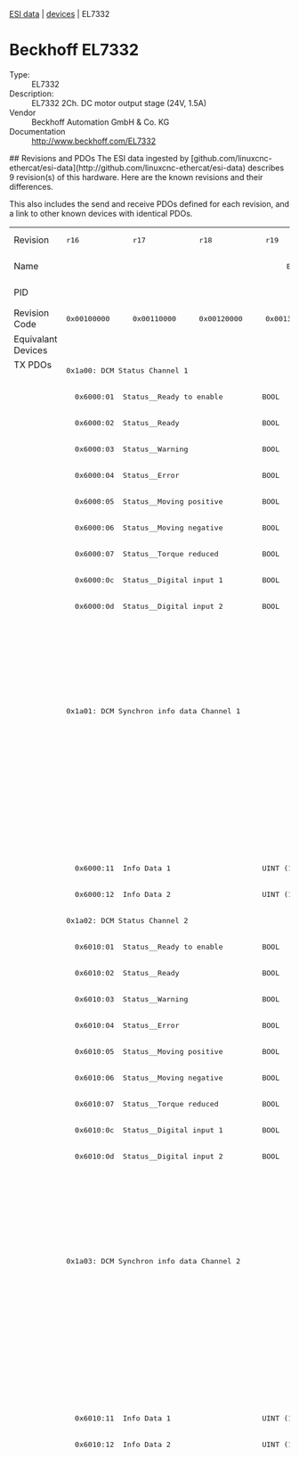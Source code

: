 <div class="nav"><a href="/esi-data">ESI data</a> | <a href="/esi-data/devices">devices</a> | EL7332</div>

#  Beckhoff EL7332

<dl>
  <dt>Type:</dt><dd>EL7332</dd>
  <dt>Description:</dt><dd>EL7332 2Ch. DC motor output stage (24V, 1.5A)</dd>
  <dt>Vendor</dt><dd>Beckhoff Automation GmbH & Co. KG</dd>
  <dt>Documentation</dt><dd><a href="http://www.beckhoff.com/EL7332">http://www.beckhoff.com/EL7332</a></dd>
</dl>
## Revisions and PDOs
The ESI data ingested by [github.com/linuxcnc-ethercat/esi-data](http://github.com/linuxcnc-ethercat/esi-data) describes 9 revision(s) of this hardware.  Here are the known revisions and their differences.

This also includes the send and receive PDOs defined for each revision, and a link to other known devices with identical PDOs.

<table>
<tr >
<td class="first">Revision</td>
<td ><pre>r16</pre></td>
<td ><pre>r17</pre></td>
<td ><pre>r18</pre></td>
<td ><pre>r19</pre></td>
<td ><pre>r20</pre></td>
<td ><pre>r21</pre></td>
<td ><pre>r22</pre></td>
<td ><pre>r23</pre></td>
<td ><pre>r24</pre></td>
</tr>
<tr >
<td class="first">Name</td>
<td  colspan=9 align="center"><pre>EL7332 2Ch. DC motor output stage (24V, 1.5A)</pre></td>
</tr>
<tr >
<td class="first">PID</td>
<td  colspan=9 align="center"><pre>0x1ca43052</pre></td>
</tr>
<tr >
<td class="first">Revision Code</td>
<td ><pre>0x00100000</pre></td>
<td ><pre>0x00110000</pre></td>
<td ><pre>0x00120000</pre></td>
<td ><pre>0x00130000</pre></td>
<td ><pre>0x00140000</pre></td>
<td ><pre>0x00150000</pre></td>
<td ><pre>0x00160000</pre></td>
<td ><pre>0x00170000</pre></td>
<td ><pre>0x00180000</pre></td>
</tr>
<tr >
<td class="first">Equivalant Devices</td>
<td  colspan=9 align="center"></td>
</tr>
<tr class="txpdo pdosection">
<td class="first" rowspan=72 valign=top>TX PDOs</td>
<td colspan=4 align="left"><pre>0x1a00: DCM Status Channel 1</pre></td>
<td colspan=5 align="left"><pre>0x1a00: CNT Status compact Channel 1</pre></td>
<td></td>
</tr>
<tr class="txpdo">
<td  colspan=4 align="left"><pre>  0x6000:01  Status__Ready to enable         BOOL</pre></td>
<td  colspan=5 align="left"></td>
</tr>
<tr class="txpdo">
<td  colspan=4 align="left"><pre>  0x6000:02  Status__Ready                   BOOL</pre></td>
<td  colspan=5 align="left"></td>
</tr>
<tr class="txpdo">
<td  colspan=4 align="left"><pre>  0x6000:03  Status__Warning                 BOOL</pre></td>
<td  colspan=5 align="left"><pre>  0x6000:03  Status__Set counter done        BOOL</pre></td>
</tr>
<tr class="txpdo">
<td  colspan=4 align="left"><pre>  0x6000:04  Status__Error                   BOOL</pre></td>
<td  colspan=5 align="left"><pre>  0x6000:04  Status__Counter inhibited       BOOL</pre></td>
</tr>
<tr class="txpdo">
<td  colspan=4 align="left"><pre>  0x6000:05  Status__Moving positive         BOOL</pre></td>
<td  colspan=5 align="left"></td>
</tr>
<tr class="txpdo">
<td  colspan=4 align="left"><pre>  0x6000:06  Status__Moving negative         BOOL</pre></td>
<td  colspan=5 align="left"><pre>  0x6000:06  Status__Status of input clock   BOOL</pre></td>
</tr>
<tr class="txpdo">
<td  colspan=4 align="left"><pre>  0x6000:07  Status__Torque reduced          BOOL</pre></td>
<td  colspan=5 align="left"></td>
</tr>
<tr class="txpdo">
<td  colspan=4 align="left"><pre>  0x6000:0c  Status__Digital input 1         BOOL</pre></td>
<td  colspan=5 align="left"></td>
</tr>
<tr class="txpdo">
<td  colspan=4 align="left"><pre>  0x6000:0d  Status__Digital input 2         BOOL</pre></td>
<td  colspan=5 align="left"></td>
</tr>
<tr class="txpdo">
<td  colspan=4 align="left"></td>
<td  colspan=5 align="left"><pre>  0x6000:0e  Status__Sync error              BOOL</pre></td>
</tr>
<tr class="txpdo">
<td  colspan=4 align="left"></td>
<td  colspan=5 align="left"><pre>  0x6000:10  Status__TxPDO Toggle            BOOL</pre></td>
</tr>
<tr class="txpdo">
<td  colspan=4 align="left"></td>
<td  colspan=5 align="left"><pre>  0x6000:11  Counter value                   UINT (16 bits)</pre></td>
</tr>
<tr class="txpdo pdosection">
<td  colspan=4 align="left"><pre>0x1a01: DCM Synchron info data Channel 1</pre></td>
<td  colspan=5 align="left"><pre>0x1a01: CNT Status Channel 1</pre></td>
</tr>
<tr class="txpdo">
<td  colspan=4 align="left"></td>
<td  colspan=5 align="left"><pre>  0x6000:03  Status__Set counter done        BOOL</pre></td>
</tr>
<tr class="txpdo">
<td  colspan=4 align="left"></td>
<td  colspan=5 align="left"><pre>  0x6000:04  Status__Counter inhibited       BOOL</pre></td>
</tr>
<tr class="txpdo">
<td  colspan=4 align="left"></td>
<td  colspan=5 align="left"><pre>  0x6000:06  Status__Status of input clock   BOOL</pre></td>
</tr>
<tr class="txpdo">
<td  colspan=4 align="left"></td>
<td  colspan=5 align="left"><pre>  0x6000:0e  Status__Sync error              BOOL</pre></td>
</tr>
<tr class="txpdo">
<td  colspan=4 align="left"></td>
<td  colspan=5 align="left"><pre>  0x6000:10  Status__TxPDO Toggle            BOOL</pre></td>
</tr>
<tr class="txpdo">
<td  colspan=4 align="left"><pre>  0x6000:11  Info Data 1                     UINT (16 bits)</pre></td>
<td  colspan=5 align="left"><pre>  0x6000:11  Counter value                   UDINT (32 bits)</pre></td>
</tr>
<tr class="txpdo">
<td  colspan=4 align="left"><pre>  0x6000:12  Info Data 2                     UINT (16 bits)</pre></td>
<td  colspan=5 align="left"></td>
</tr>
<tr class="txpdo pdosection">
<td  colspan=4 align="left"><pre>0x1a02: DCM Status Channel 2</pre></td>
<td  colspan=5 align="left"><pre>0x1a02: CNT Status compact Channel 2</pre></td>
</tr>
<tr class="txpdo">
<td  colspan=4 align="left"><pre>  0x6010:01  Status__Ready to enable         BOOL</pre></td>
<td  colspan=5 align="left"></td>
</tr>
<tr class="txpdo">
<td  colspan=4 align="left"><pre>  0x6010:02  Status__Ready                   BOOL</pre></td>
<td  colspan=5 align="left"></td>
</tr>
<tr class="txpdo">
<td  colspan=4 align="left"><pre>  0x6010:03  Status__Warning                 BOOL</pre></td>
<td  colspan=5 align="left"><pre>  0x6010:03  Status__Set counter done        BOOL</pre></td>
</tr>
<tr class="txpdo">
<td  colspan=4 align="left"><pre>  0x6010:04  Status__Error                   BOOL</pre></td>
<td  colspan=5 align="left"><pre>  0x6010:04  Status__Counter inhibited       BOOL</pre></td>
</tr>
<tr class="txpdo">
<td  colspan=4 align="left"><pre>  0x6010:05  Status__Moving positive         BOOL</pre></td>
<td  colspan=5 align="left"></td>
</tr>
<tr class="txpdo">
<td  colspan=4 align="left"><pre>  0x6010:06  Status__Moving negative         BOOL</pre></td>
<td  colspan=5 align="left"><pre>  0x6010:06  Status__Status of input clock   BOOL</pre></td>
</tr>
<tr class="txpdo">
<td  colspan=4 align="left"><pre>  0x6010:07  Status__Torque reduced          BOOL</pre></td>
<td  colspan=5 align="left"></td>
</tr>
<tr class="txpdo">
<td  colspan=4 align="left"><pre>  0x6010:0c  Status__Digital input 1         BOOL</pre></td>
<td  colspan=5 align="left"></td>
</tr>
<tr class="txpdo">
<td  colspan=4 align="left"><pre>  0x6010:0d  Status__Digital input 2         BOOL</pre></td>
<td  colspan=5 align="left"></td>
</tr>
<tr class="txpdo">
<td  colspan=4 align="left"></td>
<td  colspan=5 align="left"><pre>  0x6010:0e  Status__Sync error              BOOL</pre></td>
</tr>
<tr class="txpdo">
<td  colspan=4 align="left"></td>
<td  colspan=5 align="left"><pre>  0x6010:10  Status__TxPDO Toggle            BOOL</pre></td>
</tr>
<tr class="txpdo">
<td  colspan=4 align="left"></td>
<td  colspan=5 align="left"><pre>  0x6010:11  Counter value                   UINT (16 bits)</pre></td>
</tr>
<tr class="txpdo pdosection">
<td  colspan=4 align="left"><pre>0x1a03: DCM Synchron info data Channel 2</pre></td>
<td  colspan=5 align="left"><pre>0x1a03: CNT Status Channel 2</pre></td>
</tr>
<tr class="txpdo">
<td  colspan=4 align="left"></td>
<td  colspan=5 align="left"><pre>  0x6010:03  Status__Set counter done        BOOL</pre></td>
</tr>
<tr class="txpdo">
<td  colspan=4 align="left"></td>
<td  colspan=5 align="left"><pre>  0x6010:04  Status__Counter inhibited       BOOL</pre></td>
</tr>
<tr class="txpdo">
<td  colspan=4 align="left"></td>
<td  colspan=5 align="left"><pre>  0x6010:06  Status__Status of input clock   BOOL</pre></td>
</tr>
<tr class="txpdo">
<td  colspan=4 align="left"></td>
<td  colspan=5 align="left"><pre>  0x6010:0e  Status__Sync error              BOOL</pre></td>
</tr>
<tr class="txpdo">
<td  colspan=4 align="left"></td>
<td  colspan=5 align="left"><pre>  0x6010:10  Status__TxPDO Toggle            BOOL</pre></td>
</tr>
<tr class="txpdo">
<td  colspan=4 align="left"><pre>  0x6010:11  Info Data 1                     UINT (16 bits)</pre></td>
<td  colspan=5 align="left"><pre>  0x6010:11  Counter value                   UDINT (32 bits)</pre></td>
</tr>
<tr class="txpdo">
<td  colspan=4 align="left"><pre>  0x6010:12  Info Data 2                     UINT (16 bits)</pre></td>
<td  colspan=5 align="left"></td>
</tr>
<tr class="txpdo pdosection">
<td  colspan=4 align="left"></td>
<td  colspan=5 align="left"><pre>0x1a04: DCM Status Channel 1</pre></td>
</tr>
<tr class="txpdo">
<td  colspan=4 align="left"></td>
<td  colspan=5 align="left"><pre>  0x6020:01  Status__Ready to enable         BOOL</pre></td>
</tr>
<tr class="txpdo">
<td  colspan=4 align="left"></td>
<td  colspan=5 align="left"><pre>  0x6020:02  Status__Ready                   BOOL</pre></td>
</tr>
<tr class="txpdo">
<td  colspan=4 align="left"></td>
<td  colspan=5 align="left"><pre>  0x6020:03  Status__Warning                 BOOL</pre></td>
</tr>
<tr class="txpdo">
<td  colspan=4 align="left"></td>
<td  colspan=5 align="left"><pre>  0x6020:04  Status__Error                   BOOL</pre></td>
</tr>
<tr class="txpdo">
<td  colspan=4 align="left"></td>
<td  colspan=5 align="left"><pre>  0x6020:05  Status__Moving positive         BOOL</pre></td>
</tr>
<tr class="txpdo">
<td  colspan=4 align="left"></td>
<td  colspan=5 align="left"><pre>  0x6020:06  Status__Moving negative         BOOL</pre></td>
</tr>
<tr class="txpdo">
<td  colspan=4 align="left"></td>
<td  colspan=5 align="left"><pre>  0x6020:07  Status__Torque reduced          BOOL</pre></td>
</tr>
<tr class="txpdo">
<td  colspan=4 align="left"></td>
<td  colspan=5 align="left"><pre>  0x6020:0c  Status__Digital input 1         BOOL</pre></td>
</tr>
<tr class="txpdo">
<td  colspan=4 align="left"></td>
<td  colspan=5 align="left"><pre>  0x6020:0d  Status__Digital input 2         BOOL</pre></td>
</tr>
<tr class="txpdo">
<td  colspan=7 align="left"></td>
<td  colspan=2 align="left"><pre>  0x6020:0e  Status__Sync error              BOOL</pre></td>
</tr>
<tr class="txpdo">
<td  colspan=7 align="left"></td>
<td  colspan=2 align="left"><pre>  0x6020:10  Status__TxPDO Toggle            BOOL</pre></td>
</tr>
<tr class="txpdo pdosection">
<td  colspan=4 align="left"></td>
<td  colspan=5 align="left"><pre>0x1a05: DCM Synchron info data Channel 1</pre></td>
</tr>
<tr class="txpdo">
<td  colspan=4 align="left"></td>
<td  colspan=5 align="left"><pre>  0x6020:11  Info Data 1                     UINT (16 bits)</pre></td>
</tr>
<tr class="txpdo">
<td  colspan=4 align="left"></td>
<td  colspan=5 align="left"><pre>  0x6020:12  Info Data 2                     UINT (16 bits)</pre></td>
</tr>
<tr class="txpdo pdosection">
<td  colspan=4 align="left"></td>
<td  colspan=5 align="left"><pre>0x1a06: DCM Status Channel 2</pre></td>
</tr>
<tr class="txpdo">
<td  colspan=4 align="left"></td>
<td  colspan=5 align="left"><pre>  0x6030:01  Status__Ready to enable         BOOL</pre></td>
</tr>
<tr class="txpdo">
<td  colspan=4 align="left"></td>
<td  colspan=5 align="left"><pre>  0x6030:02  Status__Ready                   BOOL</pre></td>
</tr>
<tr class="txpdo">
<td  colspan=4 align="left"></td>
<td  colspan=5 align="left"><pre>  0x6030:03  Status__Warning                 BOOL</pre></td>
</tr>
<tr class="txpdo">
<td  colspan=4 align="left"></td>
<td  colspan=5 align="left"><pre>  0x6030:04  Status__Error                   BOOL</pre></td>
</tr>
<tr class="txpdo">
<td  colspan=4 align="left"></td>
<td  colspan=5 align="left"><pre>  0x6030:05  Status__Moving positive         BOOL</pre></td>
</tr>
<tr class="txpdo">
<td  colspan=4 align="left"></td>
<td  colspan=5 align="left"><pre>  0x6030:06  Status__Moving negative         BOOL</pre></td>
</tr>
<tr class="txpdo">
<td  colspan=4 align="left"></td>
<td  colspan=5 align="left"><pre>  0x6030:07  Status__Torque reduced          BOOL</pre></td>
</tr>
<tr class="txpdo">
<td  colspan=4 align="left"></td>
<td  colspan=5 align="left"><pre>  0x6030:0c  Status__Digital input 1         BOOL</pre></td>
</tr>
<tr class="txpdo">
<td  colspan=4 align="left"></td>
<td  colspan=5 align="left"><pre>  0x6030:0d  Status__Digital input 2         BOOL</pre></td>
</tr>
<tr class="txpdo">
<td  colspan=7 align="left"></td>
<td  colspan=2 align="left"><pre>  0x6030:0e  Status__Sync error              BOOL</pre></td>
</tr>
<tr class="txpdo">
<td  colspan=7 align="left"></td>
<td  colspan=2 align="left"><pre>  0x6030:10  Status__TxPDO Toggle            BOOL</pre></td>
</tr>
<tr class="txpdo pdosection">
<td  colspan=4 align="left"></td>
<td  colspan=5 align="left"><pre>0x1a07: DCM Synchron info data Channel 2</pre></td>
</tr>
<tr class="txpdo">
<td  colspan=4 align="left"></td>
<td  colspan=5 align="left"><pre>  0x6030:11  Info Data 1                     UINT (16 bits)</pre></td>
</tr>
<tr class="txpdo">
<td  colspan=4 align="left"></td>
<td  colspan=5 align="left"><pre>  0x6030:12  Info Data 2                     UINT (16 bits)</pre></td>
</tr>
<tr class="rxpdo pdosection">
<td class="first" rowspan=34 valign=top>RX PDOs</td>
<td colspan=4 align="left"><pre>0x1600: DCM Control Channel 1</pre></td>
<td colspan=5 align="left"><pre>0x1600: CNT Control compact Channel 1</pre></td>
<td></td>
</tr>
<tr class="rxpdo">
<td  colspan=4 align="left"><pre>  0x7000:01  Control__Enable                 BOOL</pre></td>
<td  colspan=5 align="left"></td>
</tr>
<tr class="rxpdo">
<td  colspan=4 align="left"><pre>  0x7000:02  Control__Reset                  BOOL</pre></td>
<td  colspan=5 align="left"></td>
</tr>
<tr class="rxpdo">
<td  colspan=4 align="left"><pre>  0x7000:03  Control__Reduce torque          BOOL</pre></td>
<td  colspan=5 align="left"><pre>  0x7000:03  Control__Set counter            BOOL</pre></td>
</tr>
<tr class="rxpdo">
<td  colspan=4 align="left"></td>
<td  colspan=5 align="left"><pre>  0x7000:04  Control__Inhibit counter        BOOL</pre></td>
</tr>
<tr class="rxpdo">
<td  colspan=4 align="left"></td>
<td  colspan=5 align="left"><pre>  0x7000:11  Set counter value               UINT (16 bits)</pre></td>
</tr>
<tr class="rxpdo pdosection">
<td  colspan=4 align="left"><pre>0x1601: DCM Velocity Channel 1</pre></td>
<td  colspan=5 align="left"><pre>0x1601: CNT Control Channel 1</pre></td>
</tr>
<tr class="rxpdo">
<td  colspan=4 align="left"></td>
<td  colspan=5 align="left"><pre>  0x7000:03  Control__Set counter            BOOL</pre></td>
</tr>
<tr class="rxpdo">
<td  colspan=4 align="left"></td>
<td  colspan=5 align="left"><pre>  0x7000:04  Control__Inhibit counter        BOOL</pre></td>
</tr>
<tr class="rxpdo">
<td  colspan=4 align="left"></td>
<td  colspan=5 align="left"><pre>  0x7000:11  Set counter value               UDINT (32 bits)</pre></td>
</tr>
<tr class="rxpdo">
<td  colspan=4 align="left"><pre>  0x7000:21  Velocity                        INT (16 bits)</pre></td>
<td  colspan=5 align="left"></td>
</tr>
<tr class="rxpdo pdosection">
<td  colspan=4 align="left"><pre>0x1602: DCM Control Channel 2</pre></td>
<td  colspan=5 align="left"><pre>0x1602: CNT Control compact Channel 2</pre></td>
</tr>
<tr class="rxpdo">
<td  colspan=4 align="left"><pre>  0x7010:01  Control__Enable                 BOOL</pre></td>
<td  colspan=5 align="left"></td>
</tr>
<tr class="rxpdo">
<td  colspan=4 align="left"><pre>  0x7010:02  Control__Reset                  BOOL</pre></td>
<td  colspan=5 align="left"></td>
</tr>
<tr class="rxpdo">
<td  colspan=4 align="left"><pre>  0x7010:03  Control__Reduce torque          BOOL</pre></td>
<td  colspan=5 align="left"><pre>  0x7010:03  Control__Set counter            BOOL</pre></td>
</tr>
<tr class="rxpdo">
<td  colspan=4 align="left"></td>
<td  colspan=5 align="left"><pre>  0x7010:04  Control__Inhibit counter        BOOL</pre></td>
</tr>
<tr class="rxpdo">
<td  colspan=4 align="left"></td>
<td  colspan=5 align="left"><pre>  0x7010:11  Set counter value               UINT (16 bits)</pre></td>
</tr>
<tr class="rxpdo pdosection">
<td  colspan=4 align="left"><pre>0x1603: DCM Velocity Channel 2</pre></td>
<td  colspan=5 align="left"><pre>0x1603: CNT Control Channel 2</pre></td>
</tr>
<tr class="rxpdo">
<td  colspan=4 align="left"></td>
<td  colspan=5 align="left"><pre>  0x7010:03  Control__Set counter            BOOL</pre></td>
</tr>
<tr class="rxpdo">
<td  colspan=4 align="left"></td>
<td  colspan=5 align="left"><pre>  0x7010:04  Control__Inhibit counter        BOOL</pre></td>
</tr>
<tr class="rxpdo">
<td  colspan=4 align="left"></td>
<td  colspan=5 align="left"><pre>  0x7010:11  Set counter value               UDINT (32 bits)</pre></td>
</tr>
<tr class="rxpdo">
<td  colspan=4 align="left"><pre>  0x7010:21  Velocity                        INT (16 bits)</pre></td>
<td  colspan=5 align="left"></td>
</tr>
<tr class="rxpdo pdosection">
<td  colspan=4 align="left"></td>
<td  colspan=5 align="left"><pre>0x1604: DCM Control Channel 1</pre></td>
</tr>
<tr class="rxpdo">
<td  colspan=4 align="left"></td>
<td  colspan=5 align="left"><pre>  0x7020:01  Control__Enable                 BOOL</pre></td>
</tr>
<tr class="rxpdo">
<td  colspan=4 align="left"></td>
<td  colspan=5 align="left"><pre>  0x7020:02  Control__Reset                  BOOL</pre></td>
</tr>
<tr class="rxpdo">
<td  colspan=4 align="left"></td>
<td  colspan=5 align="left"><pre>  0x7020:03  Control__Reduce torque          BOOL</pre></td>
</tr>
<tr class="rxpdo pdosection">
<td  colspan=4 align="left"></td>
<td  colspan=5 align="left"><pre>0x1605: DCM Velocity Channel 1</pre></td>
</tr>
<tr class="rxpdo">
<td  colspan=4 align="left"></td>
<td  colspan=5 align="left"><pre>  0x7020:21  Velocity                        INT (16 bits)</pre></td>
</tr>
<tr class="rxpdo pdosection">
<td  colspan=4 align="left"></td>
<td  colspan=5 align="left"><pre>0x1606: DCM Control Channel 2</pre></td>
</tr>
<tr class="rxpdo">
<td  colspan=4 align="left"></td>
<td  colspan=5 align="left"><pre>  0x7030:01  Control__Enable                 BOOL</pre></td>
</tr>
<tr class="rxpdo">
<td  colspan=4 align="left"></td>
<td  colspan=5 align="left"><pre>  0x7030:02  Control__Reset                  BOOL</pre></td>
</tr>
<tr class="rxpdo">
<td  colspan=4 align="left"></td>
<td  colspan=5 align="left"><pre>  0x7030:03  Control__Reduce torque          BOOL</pre></td>
</tr>
<tr class="rxpdo pdosection">
<td  colspan=4 align="left"></td>
<td  colspan=5 align="left"><pre>0x1607: DCM Velocity Channel 2</pre></td>
</tr>
<tr class="rxpdo">
<td  colspan=4 align="left"></td>
<td  colspan=5 align="left"><pre>  0x7030:21  Velocity                        INT (16 bits)</pre></td>
</tr>
</table>
